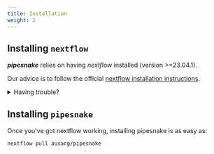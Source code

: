 ```yaml
---
title: Installation
weight: 2
---
```


## Installing `nextflow`
***pipesnake*** relies on having *nextflow* installed (version >=23.04.1). 

Our advice is to follow the official [nextflow installation instructions](https://www.nextflow.io/docs/latest/install.html#installation). 

<details>

<summary>Having trouble?</summary>

For the vast majority of people *nextflow* installation should be relatively painless. If that's not you, follow along below. *nextflow* requires a recent version of Java (11+). You can check which Java you're running by opening up a terminal and typing 
```
java -version
``` 
If you need a newer version of Java, you can start by installing SDK with the command 
```
curl -s "https://get.sdkman.io" | bash
```
Once that installation has completed, close your terminal and open a fresh one. You should then be able to install a newer Java with SDK, e.g. 
```
sdk install java 17.0.6-amzn
```
Finally, you can download *nextflow* with 
```
wget -qO- https://get.nextflow.io | bash
```
then make the binary executable with 
```
chmod +x nextflow
```
Feel free to move the nextflow file to the directory of your choice, and add it to your `$PATH` variable so you can call it with `$ nextflow` instead of specifying the full path name.

</details>

## Installing `pipesnake`

Once you've got nextflow working, installing pipesnake is as easy as:
```
nextflow pull ausarg/pipesnake
```


